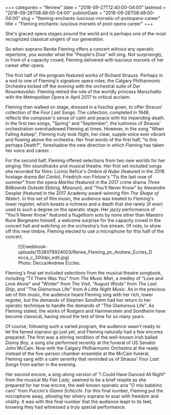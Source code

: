 +++
categories = "Review"
date = "2018-09-27T12:40:00-04:00"
lastmod = "2018-09-28T08:48:00-04:00"
publishDate = "2018-09-28T08:48:00-04:00"
slug = "fleming-enchants-luscious-morsels-of-postopera-career"
title = "Fleming enchants: luscious morsels of post-opera career"
+++

She's graced opera stages around the world and is perhaps one of the most recognized classical singers of our generation.

So when soprano Renée Fleming offers a concert without any operatic repertoire, you wonder what the "People's Diva" will sing. Not surprisingly, in front of a capacity crowd, Fleming delivered with luscious morsels of her career after opera.

The first half of the program featured works of Richard Strauss. Perhaps in a nod to one of Fleming's signature opera roles, the Calgary Philharmonic Orchestra kicked off the evening with the orchestral suite of *Der Rosenkavalier*. Fleming retired the role of the worldly princess Marschallin with the Metropolitan Opera in April 2017 to critical acclaim.

Fleming then walked on stage, dressed in a fuschia gown, to offer Strauss' collection of the *Four Last Songs*. The collection, completed in 1948, reflects the composer's sense of calm and peace with his impending death. In the first two songs, "Spring" and "September", the lushness of Strauss' orchestration overshadowed Fleming at times. However, in the song "When Falling Asleep", Fleming truly took flight, her clear, supple voice ever vibrant and flowing above the orchestra. Her final words of the first half, "Is this perhaps Death?", foreshadow the new direction in which Fleming has taken her voice and career.

For the second half, Fleming offered selections from two new worlds for her singing: film soundtracks and musical theatre. Her first set included songs she recorded for films: Licinio Refice's *Ombra di Nube* (featured in the 2018 hostage drama *Bel Canto*), Friedrich von Flotow's "Tis the last rose of summer" from the opera *Martha* (featured in the 2017 crime drama *Three Billboards Outside Ebbing, Missouri*), and "You'll Never Know" by Alexandre Desplat (featured in the 2017 Academy award-winning film *The Shape of Water*). In this set of film music, the audience was treated to Fleming's lower register, which boasts a richness and a depth that she rarely (if ever) used to such a degree on the operatic stage. Her jazzy performance of "You'll Never Know" featured a flugelhorn solo by none other than Maestro Rune Bergmann himself, a welcome surprise for the capacity crowd in the concert hall and watching on the orchestra's live stream. Of note, to show off this new timbre, Fleming elected to use a microphone for this half of the concert.

<figure data-type="image">
![](/webhook-uploads/1538079924003/Renee_Fleming_pc_Andrew_Eccles_Decca_c_300dpi_edit.jpg)
<figcaption>Photo: Decca/Andrew Eccles.</figcaption>
</figure>

Fleming's final set included selections from the musical theatre songbook, including "Til There Was You" from *The Music Man*, a medley of "Love and Love Alone" and "Winter" from *The Visit*, "August Winds" from *The Last Ship*, and "The Glamorous Life" from *A Little Night Music*. As in the previous set of film music, the audience heard Fleming sing with her rich, lower register, but the demands of Stephen Sondheim had her return to her operatic technique to handle the demands of "The Glamorous Life". As Fleming stated, the works of Rodgers and Hammerstein and Sondheim have become classical, having stood the test of time for so many years.

Of course, following such a varied program, the audience wasn't ready to let the famed soprano go just yet, and Fleming naturally had a few encores prepared. The first was a stirring rendition of the well-known Irish ballad *Danny Boy*, a song she performed recently at the funeral of US Senator John McCain. Now with the Calgary Philharmonic Orchestra at the ready instead of the five-person chamber ensemble at the McCain funeral, Fleming sang with a calm serenity that reminded us of Strauss' *Four Last Songs* from earlier in the evening.

Her second encore, a sing-along version of "I Could Have Danced All Night" from the musical *My Fair Lady*, seemed to be a brief respite as she prepared for her true encore, the well-known operatic aria "O mio babbino caro" from Puccini's *Gianni Schicchi*. For this final number, Fleming put the microphone away, allowing her silvery soprano to soar with freedom and vitality. It was with this final number that the audience leapt to its feet, knowing they had witnessed a truly special performance.
